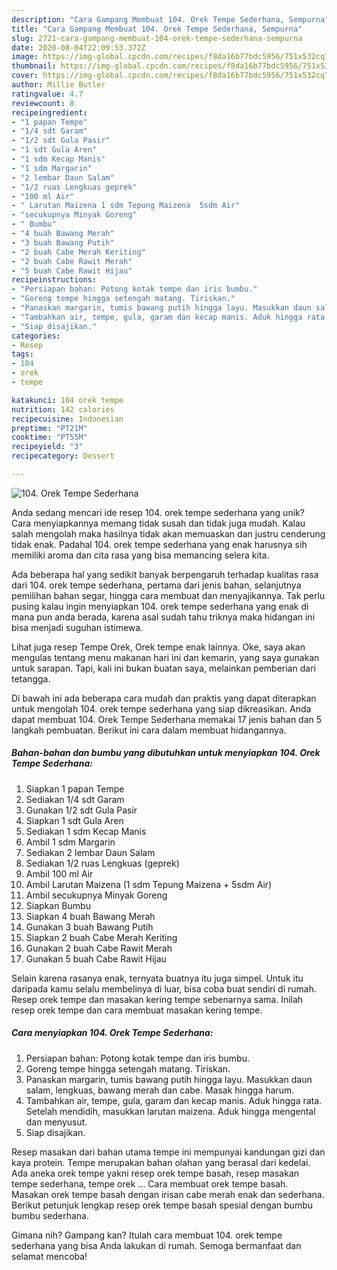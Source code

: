 ```yaml
---
description: "Cara Gampang Membuat 104. Orek Tempe Sederhana, Sempurna"
title: "Cara Gampang Membuat 104. Orek Tempe Sederhana, Sempurna"
slug: 2721-cara-gampang-membuat-104-orek-tempe-sederhana-sempurna
date: 2020-08-04T22:09:53.372Z
image: https://img-global.cpcdn.com/recipes/f8da16b77bdc5956/751x532cq70/104-orek-tempe-sederhana-foto-resep-utama.jpg
thumbnail: https://img-global.cpcdn.com/recipes/f8da16b77bdc5956/751x532cq70/104-orek-tempe-sederhana-foto-resep-utama.jpg
cover: https://img-global.cpcdn.com/recipes/f8da16b77bdc5956/751x532cq70/104-orek-tempe-sederhana-foto-resep-utama.jpg
author: Millie Butler
ratingvalue: 4.7
reviewcount: 8
recipeingredient:
- "1 papan Tempe"
- "1/4 sdt Garam"
- "1/2 sdt Gula Pasir"
- "1 sdt Gula Aren"
- "1 sdm Kecap Manis"
- "1 sdm Margarin"
- "2 lembar Daun Salam"
- "1/2 ruas Lengkuas geprek"
- "100 ml Air"
- " Larutan Maizena 1 sdm Tepung Maizena  5sdm Air"
- "secukupnya Minyak Goreng"
- " Bumbu"
- "4 buah Bawang Merah"
- "3 buah Bawang Putih"
- "2 buah Cabe Merah Keriting"
- "2 buah Cabe Rawit Merah"
- "5 buah Cabe Rawit Hijau"
recipeinstructions:
- "Persiapan bahan: Potong kotak tempe dan iris bumbu."
- "Goreng tempe hingga setengah matang. Tiriskan."
- "Panaskan margarin, tumis bawang putih hingga layu. Masukkan daun salam, lengkuas, bawang merah dan cabe. Masak hingga harum."
- "Tambahkan air, tempe, gula, garam dan kecap manis. Aduk hingga rata. Setelah mendidih, masukkan larutan maizena. Aduk hingga mengental dan menyusut."
- "Siap disajikan."
categories:
- Resep
tags:
- 104
- orek
- tempe

katakunci: 104 orek tempe 
nutrition: 142 calories
recipecuisine: Indonesian
preptime: "PT21M"
cooktime: "PT55M"
recipeyield: "3"
recipecategory: Dessert

---
```



![104. Orek Tempe Sederhana](https://img-global.cpcdn.com/recipes/f8da16b77bdc5956/751x532cq70/104-orek-tempe-sederhana-foto-resep-utama.jpg)

Anda sedang mencari ide resep 104. orek tempe sederhana yang unik? Cara menyiapkannya memang tidak susah dan tidak juga mudah. Kalau salah mengolah maka hasilnya tidak akan memuaskan dan justru cenderung tidak enak. Padahal 104. orek tempe sederhana yang enak harusnya sih memiliki aroma dan cita rasa yang bisa memancing selera kita.

Ada beberapa hal yang sedikit banyak berpengaruh terhadap kualitas rasa dari 104. orek tempe sederhana, pertama dari jenis bahan, selanjutnya pemilihan bahan segar, hingga cara membuat dan menyajikannya. Tak perlu pusing kalau ingin menyiapkan 104. orek tempe sederhana yang enak di mana pun anda berada, karena asal sudah tahu triknya maka hidangan ini bisa menjadi suguhan istimewa.

Lihat juga resep Tempe Orek, Orek tempe enak lainnya. Oke, saya akan mengulas tentang menu makanan hari ini dan kemarin, yang saya gunakan untuk sarapan. Tapi, kali ini bukan buatan saya, melainkan pemberian dari tetangga.


Di bawah ini ada beberapa cara mudah dan praktis yang dapat diterapkan untuk mengolah 104. orek tempe sederhana yang siap dikreasikan. Anda dapat membuat 104. Orek Tempe Sederhana memakai 17 jenis bahan dan 5 langkah pembuatan. Berikut ini cara dalam membuat hidangannya.

<!--inarticleads1-->

##### Bahan-bahan dan bumbu yang dibutuhkan untuk menyiapkan 104. Orek Tempe Sederhana:

1. Siapkan 1 papan Tempe
1. Sediakan 1/4 sdt Garam
1. Gunakan 1/2 sdt Gula Pasir
1. Siapkan 1 sdt Gula Aren
1. Sediakan 1 sdm Kecap Manis
1. Ambil 1 sdm Margarin
1. Sediakan 2 lembar Daun Salam
1. Sediakan 1/2 ruas Lengkuas (geprek)
1. Ambil 100 ml Air
1. Ambil  Larutan Maizena (1 sdm Tepung Maizena + 5sdm Air)
1. Ambil secukupnya Minyak Goreng
1. Siapkan  Bumbu
1. Siapkan 4 buah Bawang Merah
1. Gunakan 3 buah Bawang Putih
1. Siapkan 2 buah Cabe Merah Keriting
1. Gunakan 2 buah Cabe Rawit Merah
1. Gunakan 5 buah Cabe Rawit Hijau


Selain karena rasanya enak, ternyata buatnya itu juga simpel. Untuk itu daripada kamu selalu membelinya di luar, bisa coba buat sendiri di rumah. Resep orek tempe dan masakan kering tempe sebenarnya sama. Inilah resep orek tempe dan cara membuat masakan kering tempe. 

<!--inarticleads2-->

##### Cara menyiapkan 104. Orek Tempe Sederhana:

1. Persiapan bahan: Potong kotak tempe dan iris bumbu.
1. Goreng tempe hingga setengah matang. Tiriskan.
1. Panaskan margarin, tumis bawang putih hingga layu. Masukkan daun salam, lengkuas, bawang merah dan cabe. Masak hingga harum.
1. Tambahkan air, tempe, gula, garam dan kecap manis. Aduk hingga rata. Setelah mendidih, masukkan larutan maizena. Aduk hingga mengental dan menyusut.
1. Siap disajikan.


Resep masakan dari bahan utama tempe ini mempunyai kandungan gizi dan kaya protein. Tempe merupakan bahan olahan yang berasal dari kedelai. Ada aneka orek tempe yakni resep orek tempe basah, resep masakan tempe sederhana, tempe orek … Cara membuat orek tempe basah. Masakan orek tempe basah dengan irisan cabe merah enak dan sederhana. Berikut petunjuk lengkap resep orek tempe basah spesial dengan bumbu bumbu sederhana. 

Gimana nih? Gampang kan? Itulah cara membuat 104. orek tempe sederhana yang bisa Anda lakukan di rumah. Semoga bermanfaat dan selamat mencoba!
